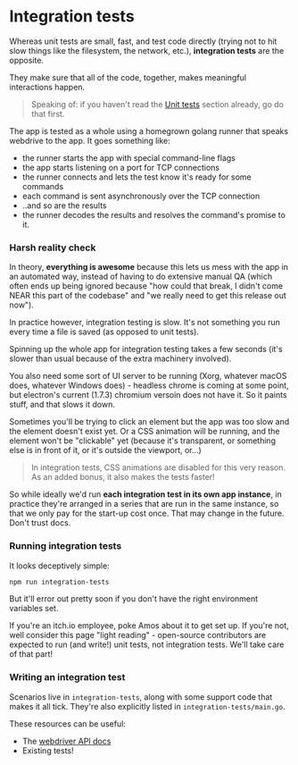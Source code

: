 
# Integration tests

Whereas unit tests are small, fast, and test code directly (trying not to hit
slow things like the filesystem, the network, etc.), **integration tests** are
the opposite.

They make sure that all of the code, together, makes meaningful interactions happen.

> Speaking of: if you haven't read the [Unit tests](unit-tests.md) section already,
> go do that first.

The app is tested as a whole using a homegrown golang runner that speaks webdrive
to the app. It goes something like:

  * the runner starts the app with special command-line flags
  * the app starts listening on a port for TCP connections
  * the runner connects and lets the test know it's ready for some commands
  * each command is sent asynchronously over the TCP connection
  * ..and so are the results
  * the runner decodes the results and resolves the command's promise to it.

### Harsh reality check

In theory, **everything is awesome** because this lets us mess with the app
in an automated way, instead of having to do extensive manual QA (which
often ends up being ignored because "how could that break, I didn't come NEAR this
part of the codebase" and "we really need to get this release out now").

In practice however, integration testing is slow. It's not something you run
every time a file is saved (as opposed to unit tests).

Spinning up the whole app for integration testing takes a few seconds
(it's slower than usual because of the extra machinery involved).

You also need some sort of UI server to be running (Xorg, whatever macOS does, whatever
Windows does) - headless chrome is coming at some point, but electron's current
(1.7.3) chromium versoin does not have it. So it paints stuff, and that slows it down.

Sometimes you'll be trying to click an element but the app was too slow and the
element doesn't exist yet. Or a CSS animation will be running, and the element
won't be "clickable" yet (because it's transparent, or something else is in front of it,
or it's outside the viewport, or...)

> In integration tests, CSS animations are disabled for this very reason. As an added
> bonus, it also makes the tests faster!

So while ideally we'd run **each integration test in its own app instance**, in practice
they're arranged in a series that are run in the same instance, so that we only pay
for the start-up cost once. That may change in the future. Don't trust docs.

### Running integration tests

It looks deceptively simple:

```bash
npm run integration-tests
```

But it'll error out pretty soon if you don't have the right environment variables set.

If you're an itch.io employee, poke Amos about it to get set up. If you're not, well
consider this page "light reading" - open-source contributors are expected to run
(and write!) unit tests, not integration tests. We'll take care of that part!

### Writing an integration test

Scenarios live in `integration-tests`, along with some support code that makes
it all tick. They're also explicitly listed in `integration-tests/main.go`.

These resources can be useful:

  * The [webdriver API docs](http://webdriver.io/api.html)
  * Existing tests!

